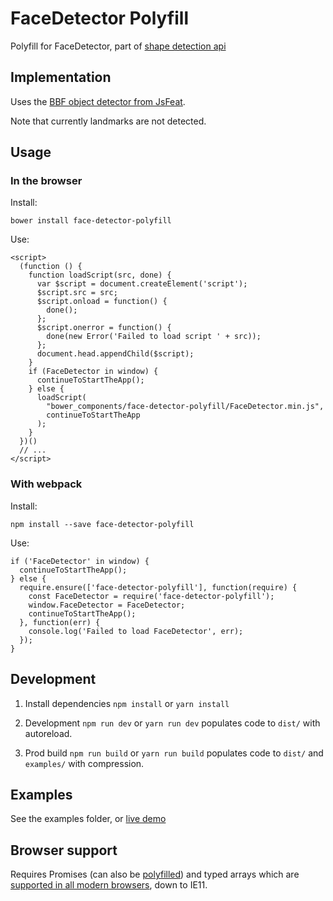 # FaceDetector Polyfill
Polyfill for FaceDetector, part of [shape detection api](https://wicg.github.io/shape-detection-api/)

## Implementation
Uses the [BBF object detector from JsFeat](https://inspirit.github.io/jsfeat/#bbf).

Note that currently landmarks are not detected.

## Usage
### In the browser
Install:
```
bower install face-detector-polyfill
```

Use:
```
<script>
  (function () {
    function loadScript(src, done) {
      var $script = document.createElement('script');
      $script.src = src;
      $script.onload = function() {
        done();
      };
      $script.onerror = function() {
        done(new Error('Failed to load script ' + src));
      };
      document.head.appendChild($script);
    }
    if (FaceDetector in window) {
      continueToStartTheApp();
    } else {
      loadScript(
        "bower_components/face-detector-polyfill/FaceDetector.min.js", 
        continueToStartTheApp
      );
    }
  })()
  // ...
</script>
```

### With webpack
Install:
```
npm install --save face-detector-polyfill
```

Use:
```
if ('FaceDetector' in window) {
  continueToStartTheApp();
} else {
  require.ensure(['face-detector-polyfill'], function(require) {
    const FaceDetector = require('face-detector-polyfill');
    window.FaceDetector = FaceDetector;
    continueToStartTheApp();
  }, function(err) {
    console.log('Failed to load FaceDetector', err);
  });
}
```

## Development
1. Install dependencies
`npm install` or `yarn install`

2. Development
`npm run dev` or `yarn run dev`
populates code to `dist/` with autoreload.

3. Prod build
`npm run build` or `yarn run build`
populates code to `dist/` and `examples/` with compression.


## Examples
See the examples folder, or [live demo](https://giladaya.github.io/face-detector-polyfill/)

## Browser support
Requires Promises (can also be [polyfilled](https://github.com/stefanpenner/es6-promise)) and typed arrays which are [supported in all modern browsers](http://caniuse.com/#feat=typedarrays), down to IE11.
